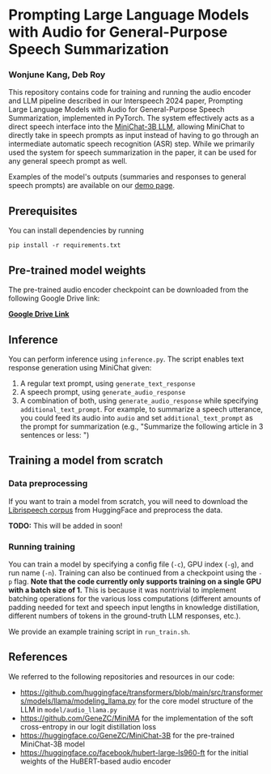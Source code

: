 # Prompting Large Language Models with Audio for General-Purpose Speech Summarization

### Wonjune Kang, Deb Roy

This repository contains code for training and running the audio encoder and LLM pipeline described in our Interspeech 2024 paper, Prompting Large Language Models with Audio for General-Purpose Speech Summarization, implemented in PyTorch. The system effectively acts as a direct speech interface into the [MiniChat-3B LLM](https://huggingface.co/GeneZC/MiniChat-3B), allowing MiniChat to directly take in speech prompts as input instead of having to go through an intermediate automatic speech recognition (ASR) step. While we primarily used the system for speech summarization in the paper, it can be used for any general speech prompt as well.

Examples of the model's outputs (summaries and responses to general speech prompts) are available on our [demo page](https://llm-speech-summarization.github.io/).

## Prerequisites

You can install dependencies by running

```
pip install -r requirements.txt
```

## Pre-trained model weights

The pre-trained audio encoder checkpoint can be downloaded from the following Google Drive link:

**[Google Drive Link](https://drive.google.com/drive/folders/1o363nAqpyP80tivFNdjmyyoWGCLUeHZS?usp=sharing)**

## Inference

You can perform inference using ```inference.py```. The script enables text response generation using MiniChat given:

1. A regular text prompt, using ```generate_text_response```
2. A speech prompt, using ```generate_audio_response```
3. A combination of both, using ```generate_audio_response``` while specifying ```additional_text_prompt```. For example, to summarize a speech utterance, you could feed its audio into ```audio``` and set ```additional_text_prompt``` as the prompt for summarization (e.g., "Summarize the following article in 3 sentences or less: ")

## Training a model from scratch

### Data preprocessing

If you want to train a model from scratch, you will need to download the [Librispeech corpus](https://huggingface.co/datasets/librispeech_asr) from HuggingFace and preprocess the data.

**TODO:** This will be added in soon!

### Running training

You can train a model by specifying a config file (```-c```), GPU index (```-g```), and run name (```-n```). Training can also be continued from a checkpoint using the ```-p``` flag. **Note that the code currently only supports training on a single GPU with a batch size of 1.** This is because it was nontrivial to implement batching operations for the various loss computations (different amounts of padding needed for text and speech input lengths in knowledge distillation, different numbers of tokens in the ground-truth LLM responses, etc.).

We provide an example training script in ```run_train.sh```.

## References

We referred to the following repositories and resources in our code:

- https://github.com/huggingface/transformers/blob/main/src/transformers/models/llama/modeling_llama.py for the core model structure of the LLM in ```model/audio_llama.py```
- https://github.com/GeneZC/MiniMA for the implementation of the soft cross-entropy in our logit distillation loss
- https://huggingface.co/GeneZC/MiniChat-3B for the pre-trained MiniChat-3B model
- https://huggingface.co/facebook/hubert-large-ls960-ft for the initial weights of the HuBERT-based audio encoder
